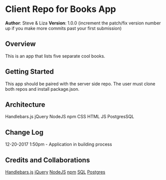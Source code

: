 # Client Repo for Books App

**Author**: Steve & Liza
**Version**: 1.0.0 (increment the patch/fix version number up if you make more commits past your first submission)

## Overview
<!-- Provide a high level overview of what this application is and why you are building it, beyond the fact that it's an assignment for a Code Fellows 301 class. (i.e. What's your problem domain?) -->
This is an app that lists five separate cool books. 

## Getting Started
<!-- What are the steps that a user must take in order to build this app on their own machine and get it running? -->
This app should be paired with the server side repo. The user must clone both repos and install package.json. 

## Architecture
<!-- Provide a detailed description of the application design. What technologies (languages, libraries, etc) you're using, and any other relevant design information. -->
Handlebars.js
jQuery
NodeJS
npm
CSS
HTML
JS
PostgresSQL

## Change Log
<!-- Use this are to document the iterative changes made to your application as each feature is successfully implemented. Use time stamps. Here's an examples: -->

12-20-2017 1:50pm - Application in building process

## Credits and Collaborations
<!-- Give credit (and a link) to other people or resources that helped you build this application. -->
[Handlebars.js](http://handlebarsjs.com/)
[jQuery](https://jquery.com/)
[NodeJS](https://nodejs.org)
[npm](https://www.npmjs.com/)
[SQL](https://sqlbolt.com/)
[Postgres](https://www.postgresql.org/)